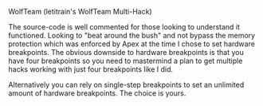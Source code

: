 WolfTeam (letitrain's WolfTeam Multi-Hack)

  The source-code is well commented for those looking to understand it functioned. Looking to "beat around the bush" and not bypass
the memory protection which was enforced by Apex at the time I chose to set hardware breakpoints. The obvious downside to hardware
breakpoints is that you have four breakpoints so you need to mastermind a plan to get multiple hacks working with just four
breakpoints like I did.

  Alternatively you can rely on single-step breakpoints to set an unlimited amount of hardware breakpoints. The choice is yours.
